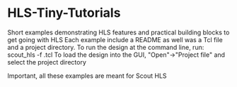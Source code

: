 # HLS-Tiny-Tutorials
Short examples demonstrating HLS features and practical building blocks to get going with HLS
Each example include a README as well was a Tcl file and a project directory.
To run the design at the command line, run: scout_hls -f <example>.tcl
To load the design into the GUI, "Open"->"Project file" and select the project directory


Important, all these examples are meant for Scout HLS
